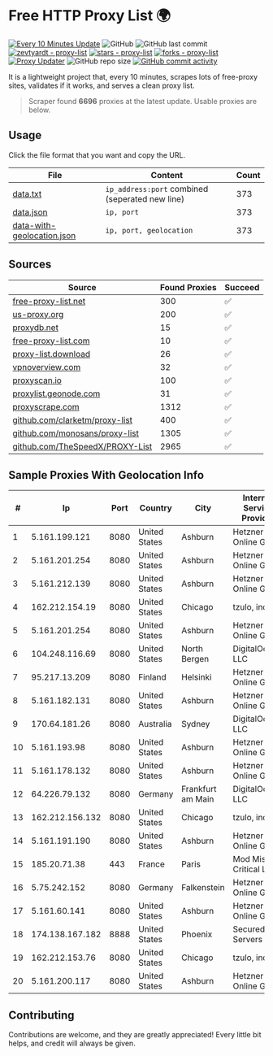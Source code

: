 
# Free HTTP Proxy List 🌍

[![Every 10 Minutes Update](https://github.com/mertguvencli/http-proxy-list/actions/workflows/main.yml/badge.svg?branch=main)](https://github.com/mertguvencli/http-proxy-list/actions/workflows/main.yml)
![GitHub](https://img.shields.io/github/license/mertguvencli/http-proxy-list)
![GitHub last commit](https://img.shields.io/github/last-commit/mertguvencli/http-proxy-list)
[![zevtyardt - proxy-list](https://img.shields.io/static/v1?label=zevtyardt&message=proxy-list&color=blue&logo=github)](https://github.com/zevtyardt/proxy-list "Go to GitHub repo")
[![stars - proxy-list](https://img.shields.io/github/stars/zevtyardt/proxy-list?style=social)](https://github.com/zevtyardt/proxy-list)
[![forks - proxy-list](https://img.shields.io/github/forks/zevtyardt/proxy-list?style=social)](https://github.com/zevtyardt/proxy-list)
[![Proxy Updater](https://github.com/zevtyardt/proxy-list/workflows/Proxy%20Updater/badge.svg)](https://github.com/zevtyardt/proxy-list/actions?query=workflow:"Proxy+Updater")
![GitHub repo size](https://img.shields.io/github/repo-size/zevtyardt/proxy-list)
[![GitHub commit activity](https://img.shields.io/github/commit-activity/m/zevtyardt/proxy-list?logo=commits)](https://github.com/zevtyardt/proxy-list/commits/main)

It is a lightweight project that, every 10 minutes, scrapes lots of free-proxy sites, validates if it works, and serves a clean proxy list.

> Scraper found **6696** proxies at the latest update. Usable proxies are below.

## Usage

Click the file format that you want and copy the URL.

|File|Content|Count|
|----|-------|-----|
|[data.txt](https://raw.githubusercontent.com/mertguvencli/http-proxy-list/main/proxy-list/data.txt)|`ip_address:port` combined (seperated new line)|373|
|[data.json](https://raw.githubusercontent.com/mertguvencli/http-proxy-list/main/proxy-list/data.json)|`ip, port`|373|
|[data-with-geolocation.json](https://raw.githubusercontent.com/mertguvencli/http-proxy-list/main/proxy-list/data-with-geolocation.json)|`ip, port, geolocation`|373|

## Sources

|Source|Found Proxies|Succeed|
|------|-------------|-------|
|[free-proxy-list.net](https://free-proxy-list.net)|300|✅|
|[us-proxy.org](https://www.us-proxy.org)|200|✅|
|[proxydb.net](http://proxydb.net)|15|✅|
|[free-proxy-list.com](https://free-proxy-list.com/?page=&port=&type%5B%5D=http&type%5B%5D=https&up_time=0&search=Search)|10|✅|
|[proxy-list.download](https://www.proxy-list.download/HTTP)|26|✅|
|[vpnoverview.com](https://vpnoverview.com/privacy/anonymous-browsing/free-proxy-servers)|32|✅|
|[proxyscan.io](https://www.proxyscan.io)|100|✅|
|[proxylist.geonode.com](https://proxylist.geonode.com/api/proxy-list?limit=300&page=1&sort_by=lastChecked&sort_type=desc&protocols=http,https)|31|✅|
|[proxyscrape.com](https://api.proxyscrape.com/v2/?request=displayproxies&protocol=http&timeout=10000&country=all&ssl=all&anonymity=all)|1312|✅|
|[github.com/clarketm/proxy-list](https://raw.githubusercontent.com/clarketm/proxy-list/master/proxy-list-raw.txt)|400|✅|
|[github.com/monosans/proxy-list](https://raw.githubusercontent.com/monosans/proxy-list/main/proxies/http.txt)|1305|✅|
|[github.com/TheSpeedX/PROXY-List](https://raw.githubusercontent.com/TheSpeedX/PROXY-List/master/http.txt)|2965|✅|


## Sample Proxies With Geolocation Info

|#|Ip|Port|Country|City|Internet Service Provider|
|-|--|----|-------|----|-------------------------|
|1|5.161.199.121|8080|United States|Ashburn|Hetzner Online GmbH|
|2|5.161.201.254|8080|United States|Ashburn|Hetzner Online GmbH|
|3|5.161.212.139|8080|United States|Ashburn|Hetzner Online GmbH|
|4|162.212.154.19|8080|United States|Chicago|tzulo, inc.|
|5|5.161.201.254|8080|United States|Ashburn|Hetzner Online GmbH|
|6|104.248.116.69|8080|United States|North Bergen|DigitalOcean, LLC|
|7|95.217.13.209|8080|Finland|Helsinki|Hetzner Online GmbH|
|8|5.161.182.131|8080|United States|Ashburn|Hetzner Online GmbH|
|9|170.64.181.26|8080|Australia|Sydney|DigitalOcean, LLC|
|10|5.161.193.98|8080|United States|Ashburn|Hetzner Online GmbH|
|11|5.161.178.132|8080|United States|Ashburn|Hetzner Online GmbH|
|12|64.226.79.132|8080|Germany|Frankfurt am Main|DigitalOcean, LLC|
|13|162.212.156.132|8080|United States|Chicago|tzulo, inc.|
|14|5.161.191.190|8080|United States|Ashburn|Hetzner Online GmbH|
|15|185.20.71.38|443|France|Paris|Mod Mission Critical LLC|
|16|5.75.242.152|8080|Germany|Falkenstein|Hetzner Online GmbH|
|17|5.161.60.141|8080|United States|Ashburn|Hetzner Online GmbH|
|18|174.138.167.182|8888|United States|Phoenix|Secured Servers LLC|
|19|162.212.153.76|8080|United States|Chicago|tzulo, inc.|
|20|5.161.200.117|8080|United States|Ashburn|Hetzner Online GmbH|



## Contributing

Contributions are welcome, and they are greatly appreciated! Every
little bit helps, and credit will always be given.

